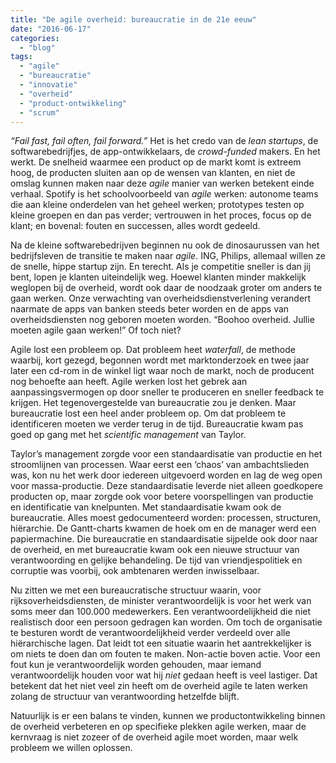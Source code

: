 ```yaml
---
title: "De agile overheid: bureaucratie in de 21e eeuw"
date: "2016-06-17"
categories: 
  - "blog"
tags: 
  - "agile"
  - "bureaucratie"
  - "innovatie"
  - "overheid"
  - "product-ontwikkeling"
  - "scrum"
---
```


_“Fail fast, fail often, fail forward.”_ Het is het credo van de _lean startups_, de softwarebedrijfjes, de app-ontwikkelaars, de _crowd-funded_ makers. En het werkt. De snelheid waarmee een product op de markt komt is extreem hoog, de producten sluiten aan op de wensen van klanten, en niet de omslag kunnen maken naar deze _agile_ manier van werken betekent einde verhaal. Spotify is het schoolvoorbeeld van _agile_ werken: autonome teams die aan kleine onderdelen van het geheel werken; prototypes testen op kleine groepen en dan pas verder; vertrouwen in het proces, focus op de klant; en bovenal: fouten en successen, alles wordt gedeeld.

Na de kleine softwarebedrijven beginnen nu ook de dinosaurussen van het bedrijfsleven de transitie te maken naar _agile_. ING, Philips, allemaal willen ze de snelle, hippe startup zijn. En terecht. Als je competitie sneller is dan jij bent, lopen je klanten uiteindelijk weg. Hoewel klanten minder makkelijk weglopen bij de overheid, wordt ook daar de noodzaak groter om anders te gaan werken. Onze verwachting van overheidsdienstverlening verandert naarmate de apps van banken steeds beter worden en de apps van overheidsdiensten nog geboren moeten worden. “Boohoo overheid. Jullie moeten agile gaan werken!” Of toch niet?

Agile lost een probleem op. Dat probleem heet _waterfall_, de methode waarbij, kort gezegd, begonnen wordt met marktonderzoek en twee jaar later een cd-rom in de winkel ligt waar noch de markt, noch de producent nog behoefte aan heeft. Agile werken lost het gebrek aan aanpassingsvermogen op door sneller te produceren en sneller feedback te krijgen. Het tegenovergestelde van bureaucratie zou je denken. Maar bureaucratie lost een heel ander probleem op. Om dat probleem te identificeren moeten we verder terug in de tijd. Bureaucratie kwam pas goed op gang met het _scientific management_ van Taylor.

Taylor’s management zorgde voor een standaardisatie van productie en het stroomlijnen van processen. Waar eerst een ‘chaos’ van ambachtslieden was, kon nu het werk door iedereen uitgevoerd worden en lag de weg open voor massa-productie. Deze standaardisatie leverde niet alleen goedkopere producten op, maar zorgde ook voor betere voorspellingen van productie en identificatie van knelpunten. Met standaardisatie kwam ook de bureaucratie. Alles moest gedocumenteerd worden: processen, structuren, hiërarchie. De Gantt-charts kwamen de hoek om en de manager werd een papiermachine. Die bureaucratie en standaardisatie sijpelde ook door naar de overheid, en met bureaucratie kwam ook een nieuwe structuur van verantwoording en gelijke behandeling. De tijd van vriendjespolitiek en corruptie was voorbij, ook ambtenaren werden inwisselbaar.

Nu zitten we met een bureaucratische structuur waarin, voor rijksoverheidsdiensten, de minister verantwoordelijk is voor het werk van soms meer dan 100.000 medewerkers. Een verantwoordelijkheid die niet realistisch door een persoon gedragen kan worden. Om toch de organisatie te besturen wordt de verantwoordelijkheid verder verdeeld over alle hiërarchische lagen. Dat leidt tot een situatie waarin het aantrekkelijker is om niets te doen dan om fouten te maken. Non-actie boven actie. Voor een fout kun je verantwoordelijk worden gehouden, maar iemand verantwoordelijk houden voor wat hij _niet_ gedaan heeft is veel lastiger. Dat betekent dat het niet veel zin heeft om de overheid agile te laten werken zolang de structuur van verantwoording hetzelfde blijft.

Natuurlijk is er een balans te vinden, kunnen we productontwikkeling binnen de overheid verbeteren en op specifieke plekken agile werken, maar de kernvraag is niet zozeer of de overheid agile moet worden, maar welk probleem we willen oplossen.
